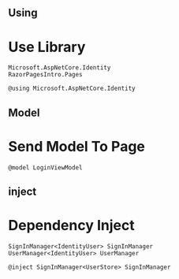 ## Using

# Use Library

```
Microsoft.AspNetCore.Identity
RazorPagesIntro.Pages
```

```
@using Microsoft.AspNetCore.Identity
```

## Model

# Send Model To Page

```
@model LoginViewModel
```

## inject

# Dependency Inject

```
SignInManager<IdentityUser> SignInManager
UserManager<IdentityUser> UserManager
```

```
@inject SignInManager<UserStore> SignInManager
```
